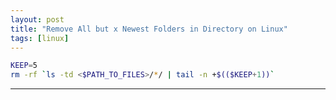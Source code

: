 ```yaml
---
layout: post
title: "Remove All but x Newest Folders in Directory on Linux"
tags: [linux]
---
```


```bash
KEEP=5
rm -rf `ls -td <$PATH_TO_FILES>/*/ | tail -n +$(($KEEP+1))`
```

---
